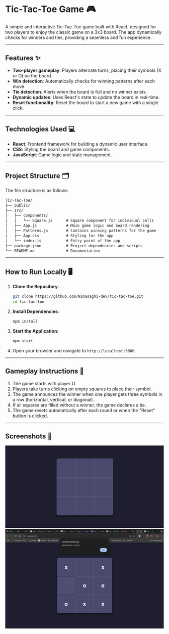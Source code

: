 # Tic-Tac-Toe Game 🎮

A simple and interactive Tic-Tac-Toe game built with React, designed for two players to enjoy the classic game on a 3x3 board. The app dynamically checks for winners and ties, providing a seamless and fun experience.

---

## Features ✨

- **Two-player gameplay**: Players alternate turns, placing their symbols (X or O) on the board.
- **Win detection**: Automatically checks for winning patterns after each move.
- **Tie detection**: Alerts when the board is full and no winner exists.
- **Dynamic updates**: Uses React's state to update the board in real-time.
- **Reset functionality**: Reset the board to start a new game with a single click.

---

## Technologies Used 💻

- **React**: Frontend framework for building a dynamic user interface.
- **CSS**: Styling the board and game components.
- **JavaScript**: Game logic and state management.

---

## Project Structure 🗂️

The file structure is as follows:

```
Tic-Tac-Toe/
├── public/
├── src/
│   ├── components/
│   │   └── Square.js      # Square component for individual cells
│   ├── App.js             # Main game logic and board rendering
│   ├── Patterns.js        # Contains winning patterns for the game
│   ├── App.css            # Styling for the app
│   └── index.js           # Entry point of the app
├── package.json           # Project dependencies and scripts
└── README.md              # Documentation
```

---

## How to Run Locally 🖥️

1. **Clone the Repository**:
   ```bash
   git clone https://github.com/Nimasaghi-dev/tic-tac-toe.git
   cd tic-tac-toe
   ```

2. **Install Dependencies**:
   ```bash
   npm install
   ```

3. **Start the Application**:
   ```bash
   npm start
   ```

4. Open your browser and navigate to `http://localhost:3000`.

---

## Gameplay Instructions 🎲

1. The game starts with player O.
2. Players take turns clicking on empty squares to place their symbol.
3. The game announces the winner when one player gets three symbols in a row (horizontal, vertical, or diagonal).
4. If all squares are filled without a winner, the game declares a tie.
5. The game resets automatically after each round or when the "Reset" button is clicked.

---

## Screenshots 📸
![](src/assets/screenShots/Screenshot%202024-12-22%20at%2018.58.35.png)
![](src/assets/screenShots/Screenshot%202024-12-22%20at%2018.58.14.png)
